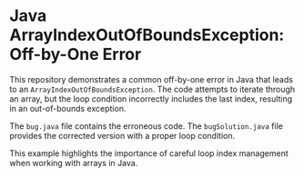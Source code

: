 # Java ArrayIndexOutOfBoundsException: Off-by-One Error

This repository demonstrates a common off-by-one error in Java that leads to an `ArrayIndexOutOfBoundsException`. The code attempts to iterate through an array, but the loop condition incorrectly includes the last index, resulting in an out-of-bounds exception.

The `bug.java` file contains the erroneous code. The `bugSolution.java` file provides the corrected version with a proper loop condition.

This example highlights the importance of careful loop index management when working with arrays in Java.